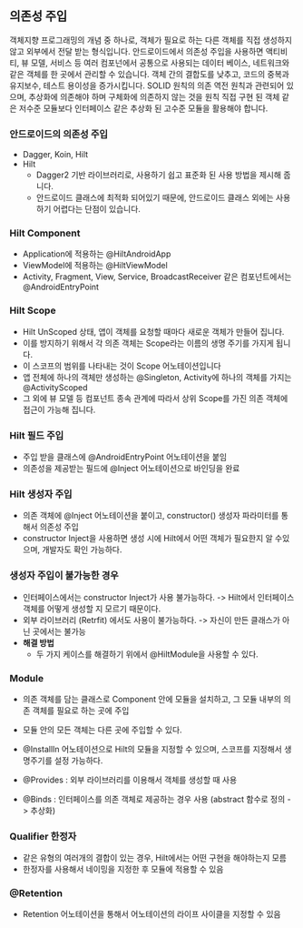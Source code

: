 
## 의존성 주입 

객체지향 프로그래밍의 개념 중 하나로, 
객체가 필요로 하는 다른 객체를 직접 생성하지 않고 외부에서 전달 받는 형식입니다.
안드로이드에서 의존성 주입을 사용하면 액티비티, 뷰 모델, 서비스 등 여러 컴포넌에서 공통으로
사용되는 데이터 베이스, 네트워크와 같은 객체를 한 곳에서 관리할 수 있습니다.
객체 간의 결합도를 낮추고, 코드의 중복과 유지보수, 테스트 용이성을 증가시킵니다.
SOLID 원칙의 의존 역전 원칙과 관련되어 있으며, 추상화에 의존해야 하며 구체화에 의존하지 않는 것을 원칙
직접 구현 된 객체 같은 저수준 모듈보다 인터페이스 같은 추상화 된 고수준 모듈을 활용해야 합니다.


### 안드로이드의 의존성 주입

- Dagger, Koin, Hilt
- Hilt
  - Dagger2 기반 라이브러리로, 사용하기 쉽고 표준화 된 사용 방법을 제시해 줍니다.
  - 안드로이드 클래스에 최적화 되어있기 때문에, 안드로이드 클래스 외에는 사용하기 어렵다는 단점이 있습니다.

### Hilt Component
- Application에 적용하는 @HiltAndroidApp
- ViewModel에 적용하는 @HiltViewModel
- Activity, Fragment, View, Service, BroadcastReceiver 같은 컴포넌트에서는 @AndroidEntryPoint

### Hilt Scope
- Hilt UnScoped 상태, 앱이 객체를 요청할 때마다 새로운 객체가 만들어 집니다.
- 이를 방지하기 위해서 각 의존 객체는 Scope라는 이름의 생명 주기를 가지게 됩니다.
- 이 스코프의 범위를 나타내는 것이 Scope 어노테이션입니다
- 앱 전체에 하나의 객체만 생성하는 @Singleton, Activity에 하나의 객체를 가지는 @ActivityScoped
- 그 외에 뷰 모델 등 컴포넌트 종속 관계에 따라서 상위 Scope를 가진 의존 객체에 접근이 가능해 집니다.

### Hilt 필드 주입 
- 주입 받을 클래스에 @AndroidEntryPoint 어노테이션을 붙임
- 의존성을 제공받는 필드에 @Inject 어노테이션으로 바인딩을 완료

### Hilt 생성자 주입
- 의존 객체에 @Inject 어노테이션을 붙이고, constructor() 생성자 파라미터를 통해서 의존성 주입
- constructor Inject을 사용하면 생성 시에 Hilt에서 어떤 객체가 필요한지 알 수있으며, 개발자도 확인 가능하다.

### 생성자 주입이 불가능한 경우
- 인터페이스에서는 constructor Inject가 사용 불가능하다. -> Hilt에서 인터페이스 객체를 어떻게 생성할 지 모르기 때문이다.
- 외부 라이브러리 (Retrfit) 에서도 사용이 불가능하다. -> 자신이 만든 클래스가 아닌 곳에서는 불가능
- **해결 방법**
  - 두 가지 케이스를 해결하기 위에서 @HiltModule을 사용할 수 있다.

### Module
- 의존 객체를 담는 클래스로 Component 안에 모듈을 설치하고, 그 모듈 내부의 의존 객체를 필요로 하는 곳에 주입
- 모듈 안의 모든 객체는 다른 곳에 주입할 수 있다.
- @InstallIn 어노테이션으로 Hilt의 모듈을 지정할 수 있으며, 스코프를 지정해서 생명주기를 설정 가능하다.

- @Provides : 외부 라이브러리를 이용해서 객체를 생성할 때 사용
- @Binds : 인터페이스를 의존 객체로 제공하는 경우 사용 (abstract 함수로 정의 -> 추상화)

### Qualifier 한정자
- 같은 유형의 여러개의 결합이 있는 경우, Hilt에서는 어떤 구현을 해야하는지 모름
- 한정자를 사용해서 네이밍을 지정한 후 모듈에 적용할 수 있음

### @Retention
- Retention 어노테이션을 통해서 어노테이션의 라이프 사이클을 지정할 수 있음 